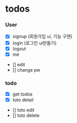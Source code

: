 # todos

### User

- [x] signup (회원가입 ui, 기능 구현)
- [x] login (로그인 ui만들기)
- [x] logout
- [x] me
- [] edit
- [] change pw

### todo

- [x] get todos
- [x] toto detail
- [] toto edit
- [] toto delete
